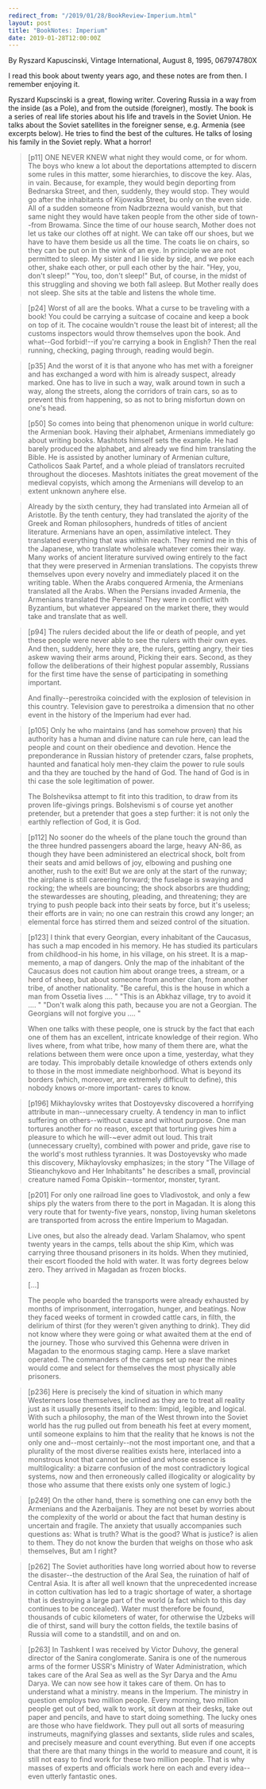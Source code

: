 ```yaml
---
redirect_from: "/2019/01/28/BookReview-Imperium.html"
layout: post
title: "BookNotes: Imperium"
date: 2019-01-28T12:00:00Z
---
```

By Ryszard Kapuscinski, Vintage International, August 8, 1995, 067974780X

I read this book about twenty years ago, and these notes are from
then. I remember enjoying it.

Ryszard Kupscinski is a great, flowing writer. Covering Russia in a
way from the inside (as a Pole), and from the outside (foreigner),
mostly. The book is a series of real life stories about his life and
travels in the Soviet Union. He talks about the Soviet satellites in
the foreigner sense, e.g. Armenia (see excerpts below). He tries to
find the best of the cultures. He talks of losing his family in the
Soviet reply. What a horror!

> [p11] ONE NEVER KNEW what night they would come, or for whom.  The
> boys who knew a lot about the deportations attempted to discern some
> rules in this matter, some hierarchies, to discove the key. Alas, in
> vain. Because, for example, they would begin deporting from Bednarska
> Street, and then, suddenly, they would stop. They would go after the
> inhabitants of Kijowska Street, bu only on the even side. All of a
> sudden someone from Nadbrzezna would vanish, but that same night they
> would have taken people from the other side of town--from
> Browama. Since the time of our house search, Mother does not let us
> take our clothes off at night. We can take off our shoes, but we have
> to have them beside us all the time. The coats lie on chairs, so they
> can be put on in the wink of an eye. In principle we are not permitted
> to sleep. My sister and I lie side by side, and we poke each other,
> shake each other, or pull each other by the hair. "Hey, you, don't
> sleep!"  "You, too, don't sleep!" But, of course, in the midst of this
> struggling and shoving we both fall asleep. But Mother really does not
> sleep. She sits at the table and listens the whole time.

> [p24] Worst of all are the books. What a curse to be traveling with a
> book! You could be carrying a suitcase of cocaine and keep a book on
> top of it. The cocaine wouldn't rouse the least bit of interest; all
> the customs inspectors would throw themselves upon the book. And
> what--God forbid!--if you're carrying a book in English? Then the real
> running, checking, paging through, reading would begin.

> [p35] And the worst of it is that anyone who has met with a foreigner
> and has exchanged a word with him is already suspect, already
> marked. One has to live in such a way, walk around town in such a way,
> along the streets, along the corridors of train cars, so as to prevent
> this from happening, so as not to bring misfortun down on one's head.
>
> [p50] So comes into being that phenomenon unique in world culture: the
> Armenian book. Having their alphabet, Armenians immediately go about
> writing books. Mashtots himself sets the example. He had barely
> produced the alphabet, and already we find him translating the
> Bible. He is assisted by another luminary of Armenian culture,
> Catholicos Saak Partef, and a whole pleiad of translators recruited
> throughout the dioceses. Mashtots initiates the great movement of the
> medieval copyists, which among the Armenians will develop to an extent
> unknown anyhere else.

> Already by the sixth century, they had translated into Armeian all of
> Aristotle. By the tenth century, they had translated the ajority of
> the Greek and Roman philosophers, hundreds of titles of ancient
> literature. Armenians have an open, assimilative intelect.  They
> translated everything that was within reach. They remind me in this of
> the Japanese, who translate wholesale whatever comes their way. Many
> works of ancient literature survived owing entirely to the fact that
> they were preserved in Armenian translations.  The copyists threw
> themselves upon every novelry and immediately placed it on the writing
> table. When the Arabs conquered Armenia, the Armenians translated all
> the Arabs.  When the Persians invaded Armenia, the Armenians
> translated the Persians! They were in conflict with Byzantium, but
> whatever appeared on the market there, they would take and translate
> that as well.

> [p94] The rulers decided about the life or death of people, and yet
> these people were never able to see the rulers with their own
> eyes. And then, suddenly, here they are, the rulers, getting angry,
> their ties askew waving their arms around, Picking their ears. Second,
> as they follow the deliberations of their highest popular assembly,
> Russians for the first time have the sense of participating in
> something important.
>
> And finally--perestroika coincided with the explosion of television in
> this country. Television gave to perestroika a dimension that no other
> event in the history of the lmperium had ever had.

> [p105] Only he
> who maintains (and has somehow proven) that his authority has
> a human and divine nature can rule here, can lead the people and
> count on their obedience and devotion. Hence the preponderance
> in Russian history of pretender czars, false prophets, haunted and
> fanatical holy men-they claim the power to rule souls and tha
> they are touched by the hand of God. The hand of God is in thi
> case the sole legitimation of power.
>
> The Bolsheviksa attempt to fit into this tradition, to draw from
> its proven life-givings prings. Bolshevismi s of course yet another
> pretender, but a pretender that goes a step further: it is not only
> the earthly reflection of God, it is God.

> [p112] No sooner do the wheels of the plane touch the ground than the
> three hundred passengers aboard the large, heavy AN-86, as though they
> have been administered an electrical shock, bolt from their seats and
> amid bellows of joy, elbowing and pushing one another, rush to the
> exit! But we are only at the start of the runway; the airplane is
> still careering forward; the fuselage is swaying and rocking; the
> wheels are bouncing; the shock absorbrs are thudding; the stewardesses
> are shouting, pleading, and threatening; they are trying to push
> people back into their seats by force, but it's useless; their efforts
> are in vain; no one can restrain this crowd any longer; an elemental
> force has stirred them and seized control of the situation.

> [p123] I think that every Georgian, every inhabitant of the Caucasus,
> has such a map encoded in his memory. He has studied its particulars
> from childhood-in his home, in his village, on his street. It is a
> map-memento, a map of dangers. Only the map of the inhabitant of the
> Caucasus does not caution him about orange trees, a stream, or a herd
> of sheep, but about someone from another clan, from another tribe, of
> another nationality. "Be careful, this is the house in which a man
> from Ossetia lives .... " "This is an Abkhaz village, try to avoid it
> .... " "Don't walk along this path, because you are not a
> Georgian. The Georgians will not forgive you .... "
>
> When one talks with these people, one is struck by the fact that each
> one of them has an excellent, intricate knowledge of their region. Who
> lives where, from what tribe, how many of them there are, what the
> relations between them were once upon a time, yesterday, what they are
> today. This improbably detaile knowledge of others extends only to
> those in the most immediate neighborhood. What is beyond its borders
> (which, moreover, are extremely difficult to define), this nobody
> knows or-more important- cares to know.

> [p196] Mikhaylovsky writes that Dostoyevsky discovered a horrifying
> attribute in man--unnecessary cruelty. A tendency in man to inflict
> suffering on others--without cause and without purpose. One man
> tortures another for no reason, except that torturing gives him a
> pleasure to which he will-~ever admit out loud. This trait
> (unnecessary cruelty), combined with power and pride, gave rise to the
> world's most ruthless tyrannies. It was Dostoyevsky who made this
> discovery, Mikhaylovsky emphasizes; in the story "The Village of
> Stieanchykovo and Her Inhabitants" he describes a small, provincial
> creature named Foma Opiskin--tormentor, monster, tyrant.

> [p201] For only one railroad line goes to Vladivostok, and only a few
> ships ply the waters from there to the port in Magadan. It is along
> this very route that for twenty-five years, nonstop, living human
> skeletons are transported from across the entire Imperium to Magadan.
>
> Live ones, but also the already dead. Varlam Shalamov, who
> spent twenty years in the camps, tells about the ship Kim, which
> was carrying three thousand prisoners in its holds. When they
> mutinied, their escort flooded the hold with water. It was forty
> degrees below zero. They arrived in Magadan as frozen blocks.
>
> [...]
>
> The people who boarded the transports were already exhausted by months
> of imprisonment, interrogation, hunger, and beatings. Now they faced
> weeks of torment in crowded cattle cars, in filth, the delirium of
> thirst (for they weren't given anything to drink). They did not know
> where they were going or what awaited them at the end of the
> journey. Those who survived this Gehenna were driven in Magadan to the
> enormous staging camp. Here a slave market operated. The commanders of
> the camps set up near the mines would come and select for themselves
> the most physically able prisoners.

> [p236] Here is precisely the kind of situation in which many
> Westerners lose themselves, inclined as they are to treat all reality
> just as it usually presents itself to them: limpid, legible, and
> logical. With such a philosophy, the man of the West thrown into the
> Soviet world has the rug pulled out from beneath his feet at every
> moment, until someone explains to him that the reality that he knows
> is not the only one and--most certainly--not the most important one,
> and that a plurality of the most diverse realities exists here,
> interlaced into a monstrous knot that cannot be untied and whose
> essence is multilogicality: a bizarre confusion of the most
> contradictory logical systems, now and then erroneously called
> illogicality or alogicality by those who assume that there exists only
> one system of logic.)

> [p249] On the other hand, there is something one can envy both the
> Armenians and the Azerbaijanis. They are not beset by worries about
> the complexity of the world or about the fact that human destiny is
> uncertain and fragile. The anxiety that usually accompanies such
> questions as: What is truth? What is the good? What is justice? is
> alien to them. They do not know the burden that weighs on those who
> ask themselves, But am I right?

> [p262] The Soviet authorities have long worried about how to reverse
> the disaster--the destruction of the Aral Sea, the ruination of half
> of Central Asia. It is after all well known that the unprecedented
> increase in cotton cultivation has led to a tragic shortage of water,
> a shortage that is destroying a large part of the world (a fact which
> to this day continues to be concealed). Water must therefore be found,
> thousands of cubic kilometers of water, for otherwise the Uzbeks will
> die of thirst, sand will bury the cotton fields, the textile basins of
> Russia will come to a standstill, and on and on.

> [p263] In Tashkent I was received by Victor Duhovy, the general
> director of the Sanira conglomerate. Sanira is one of the numerous
> arms of the former USSR's Ministry of Water Administration, which
> takes care of the Aral Sea as well as the Syr Darya and the Amu
> Darya. We can now see how it takes care of them. On has to understand
> what a ministry. means in the Imperium. The ministry in question
> employs two million people. Every morning, two million people get out
> of bed, walk to work, sit down at their desks, take out paper and
> pencils, and have to start doing something. The lucky ones are those
> who have fieldwork. They pull out all sorts of measuring instrumeuts,
> magnifying glasses and sextants, slide rules and scales, and precisely
> measure and count everything. But even if one accepts that there are
> that many things in the world to measure and count, it is still not
> easy to find work for these two million people. That is why masses of
> experts and officials work here on each and every idea--even utterly
> fantastic ones.
